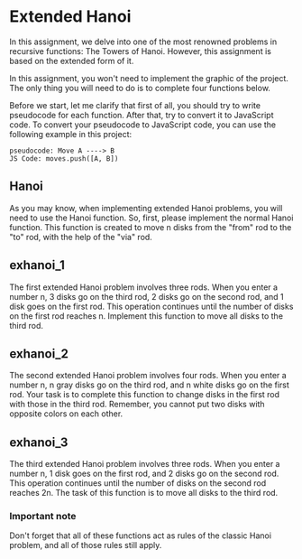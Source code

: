 # Extended Hanoi
In this assignment, we delve into one of the most renowned problems in recursive functions: The Towers of Hanoi. However, this assignment is based on the extended form of it.

In this assignment, you won't need to implement the graphic of the project. The only thing you will need to do is to complete four functions below.

Before we start, let me clarify that first of all, you should try to write pseudocode for each function. After that, try to convert it to JavaScript code. To convert your pseudocode to JavaScript code, you can use the following example in this project:
```
pseudocode: Move A ----> B
JS Code: moves.push([A, B])
```
## Hanoi
As you may know, when implementing extended Hanoi problems, you will need to use the Hanoi function. So, first, please implement the normal Hanoi function. This function is created to move n disks from the "from" rod to the "to" rod, with the help of the "via" rod.

## exhanoi_1
The first extended Hanoi problem involves three rods. When you enter a number n, 3 disks go on the third rod, 2 disks go on the second rod, and 1 disk goes on the first rod. This operation continues until the number of disks on the first rod reaches n. Implement this function to move all disks to the third rod.

## exhanoi_2
The second extended Hanoi problem involves four rods. When you enter a number n, n gray disks go on the third rod, and n white disks go on the first rod. Your task is to complete this function to change disks in the first rod with those in the third rod. Remember, you cannot put two disks with opposite colors on each other.

## exhanoi_3
The third extended Hanoi problem involves three rods. When you enter a number n, 1 disk goes on the first rod, and 2 disks go on the second rod. This operation continues until the number of disks on the second rod reaches 2n. The task of this function is to move all disks to the third rod.

### Important note
Don't forget that all of these functions act as rules of the classic Hanoi problem, and all of those rules still apply.

